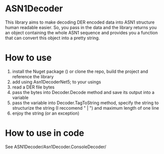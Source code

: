 # ASN1Decoder
This library aims to make decoding DER encoded data into ASN1 structure human readable easier. So, you pass in the data and the library returns you an object containing the whole ASN1 sequence and provides you a function that can convert this object into a pretty string.

# How to use
1. install the Nuget package () or clone the repo, build the project and reference the library
2. add using Asn1DecoderNet5; to your usings
3. read a DER file bytes
4. pass the bytes into Decoder.Decode method and save its output into a variable
5. pass the variable into Decoder.TagToString method, specify the string to structurize the string (I reccomend " | ") and maximum length of one line
6. enjoy the string (or an exception)

# How to use in code
See ASN1Decoder/Asn1Decoder.ConsoleDecoder/
